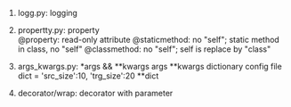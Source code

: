 
1. logg.py:   logging

2. propertty.py:   property  
	@property: read-only attribute
	@staticmethod: no "self";   static method in class, no "self"
	@classmethod: no "self"; self is replace by "class"

3. args_kwargs.py:   *args && **kwargs
	args
	**kwargs  dictionary
		config file dict = 'src_size':10, 'trg_size':20
		**dict
		
4.  decorator/wrap:
	decorator with parameter


